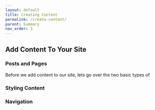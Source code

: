 ```yaml
---
layout: default
title: Creating Content
permalink: /create-content/
parent: Summary
nav_order: 3
---
```



## Add Content To Your Site

### Posts and Pages
Before we add content to our site, lets go over the two basic types of 

### Styling Content

### Navigation
